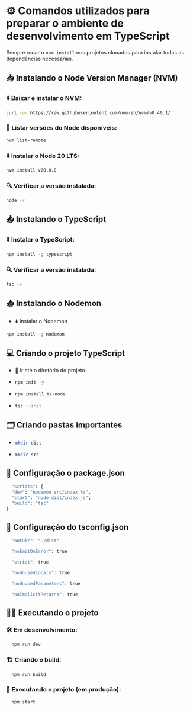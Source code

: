 # ⚙️ Comandos utilizados para preparar o ambiente de desenvolvimento em TypeScript
Sempre rodar o ```npm install``` nos projetos clonados para instalar todas as dependências necessárias.

## 📥 Instalando o Node Version Manager (NVM)
### ⬇️ Baixar e instalar o NVM:  
```bash 
curl -o- https://raw.githubusercontent.com/nvm-sh/nvm/v0.40.1/
```

### 📃 Listar versões do Node disponíveis: 
```bash 
nvm list-remote
```

### ⬇️ Instalar o Node 20 LTS:
```bash 
nvm install v20.0.0
```

### 🔍 Verificar a versão instalada:
```bash 
node -v
```

## 📥 Instalando o TypeScript
### ⬇️ Instalar o TypeScript:
```bash 
npm install -g typescript
```

### 🔍 Verificar a versão instalada:
```bash 
tsc -v
```

## 📥 Instalando o Nodemon
- ⬇️ Instalar o Nodemon
```bash 
npm install -g nodemon
```

## 💻 Criando o projeto TypeScript
- 📁 Ir até o diretório do projeto.
- ```bash
  npm init -y
  ```
- ```bash
  npm install ts-node
  ```
- ```bash
  tsc --init
  ```

## 🗂️ Criando pastas importantes
- ```bash
  mkdir dist
  ```
- ```bash
  mkdir src
  ```

## 🔧 Configuração o package.json
```bash
  "scripts": {
  "dev": "nodemon src/index.ts",
  "start": "node dist/index.js",
  "build": "tsc"
}
  ```

## 🔧 Configuração do tsconfig.json
```bash
  "outDir": "./dist"
  ```
```bash
  "noEmitOnError": true
  ```
```bash
  "strict": true
  ```
```bash
  "noUnusedLocals": true
  ```
```bash
  "noUnusedParameters": true
  ```
```bash
  "noImplicitReturns": true
  ```


## 🏃‍♂️ Executando o projeto
### 🛠️ Em desenvolvimento: 
```bash
  npm run dev
  ```

### 🏗️ Criando o build:
```bash
  npm run build
  ```

### 🚀 Executando o projeto (em produção):
```bash
  npm start
  ```
